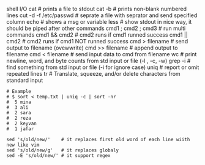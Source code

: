 shell I/O
	cat 				# prints a file to stdout
	cat -b              # prints non-blank numbered lines
	cut -d <seprator> -f <col NO> /etc/passwd
	# seprate a file with seprator and send specified column
	echo				# shows a msg or variable 
	less                # show stdout in nice way, it should be piped after other commands
	cmd1 ; cmd2 ; cmd3	# run multi commands 
	cmd1 && cmd2		# cmd2 runs if cmd1 runned success
	cmd1 || cmd2		# cmd2 runs if cmd1 NOT runned success
	cmd  > filename		# send output to filename (ovewwrite)
	cmd >> filename		# append output to filename
	cmd < filename		# send input data to cmd from filename
	wc 					# print newline, word, and byte counts from std input or file (-l , -c, -w)
	grep -i				# find something from std input or file (-i for ignore case)
	uniq                # report or omit repeated lines
	tr                  # Translate, squeeze, and/or delete characters from standard input

	# Example
	# $ sort < temp.txt | uniq -c | sort -nr
	#  5 mina
	#  3 ali
	#  2 sara
	#  2 reza
	#  2 keyvan
	#  1 jafar

	sed 's/old/new/'    # it replaces first old word of each line wiith new like vim 
	sed 's/old/new/g'   # it replaces globaly
	sed -E 's/old/new/' # it support regex
